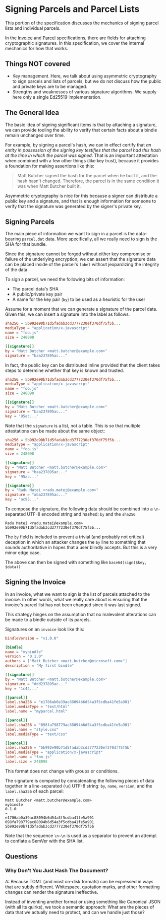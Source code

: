 # Signing Parcels and Parcel Lists

This portion of the specification discusses the mechanics of signing parcel lists and individual parcels.

In the [Invoice](invoice-spec.md) and [Parcel](parcel-spec.md]) specifications, there are fields for attaching cryptographic signatures. In this specification, we cover the internal mechanics for how that works.

## Things NOT covered

- Key management. Here, we talk about using asymmetric cryptography to sign parcels and lists of parcels, but we do not discuss how the public and private keys are to be managed.
- Strengths and weaknesses of various signature algorithms. We supply here only a single Ed25519 implementation.

## The General Idea

The basic idea of signing significant items is that by attaching a signature, we can provide tooling the ability to verify that certain facts about a bindle remain unchanged over time.

For example, by signing a parcel's hash, we can in effect certify that _an entity in possession of the signing key testifies that the parcel had this hash at the time in which the parcel was signed_. That is an important attestation when combined with a few other things (like key trust), because it provides a foundation for making assertions like this:

> Matt Butcher signed the hash for the parcel when he built it, and the hash hasn't changed. Therefore, the parcel is in the same condition it was when Matt Butcher built it.

Asymmetric cryptography is nice for this because a signer can distribute a public key and a signature, and that is enough information for someone to verify that the signature was generated by the signer's private key.

## Signing Parcels

The main piece of information we want to sign in a parcel is the data-bearing `parcel.dat` data. More specifically, all we really need to sign is the SHA for that bundle.

Since the signature cannot be forged without either key compromise or failure of the underlying encryption, we can assert that the signature data can be placed inside of the parcel's `label` without jeopardizing the integrity of the data.

To sign a parcel, we need the following bits of information:

- The parcel data's SHA
- A public/private key pair
- A name for the key pair (`by`) to be used as a heuristic for the user

Assume for a moment that we can generate a signature of the parcel data. Given this, we can insert a signature into the label as follows.

```toml
sha256 = 5b992e90b71d5fadab3cd3777230ef370df75f5b...
mediaType = "application/x-javascript"
name = "foo.js"
size = 248098

[[signature]]
by = "Matt Butcher <matt.butcher@example.com>"
signature = "baa237895ac..."
```

In fact, the public key can be distributed inline provided that the client takes steps to determine whether that key is known and trusted.

```toml
sha256 = 5b992e90b71d5fadab3cd3777230ef370df75f5b...
mediaType = "application/x-javascript"
name = "foo.js"
size = 248098

[[signature]]
by = "Matt Butcher <matt.butcher@example.com>"
signature = "baa237895ac..."
key = "95ac..."
```

Note that the `signature` is a list, not a table. This is so that multiple attestations can be made about the same object:

```toml
sha256 = 5b992e90b71d5fadab3cd3777230ef370df75f5b...
mediaType = "application/x-javascript"
name = "foo.js"
size = 248098

[[signature]]
by = "Matt Butcher <matt.butcher@example.com>"
signature = "baa237895ac..."
key = "95ac..."

[[signature]]
by = "Radu Matei <radu.matei@example.com>"
signature = "aba237895ac..."
key = "ac95..."
```

To compose the signature, the following data should be combined into a `\n`-separated UTF-8 encoded string and hashed: `by` and the `sha256`

```
Radu Matei <radu.matei@example.com>
5b992e90b71d5fadab3cd3777230ef370df75f5b...
```

The `by` field is included to prevent a trivial (and probably not critical) deception in which an attacker changes the `by` line to something that sounds authoritative in hopes that a user blindly accepts. But this is a very minor edge case.

The above can then be signed with something like `base64(sign($key, $data))`

## Signing the Invoice

In an invoice, what we want to sign is the list of parcels attached to the invoice. In other words, what we really care about is ensuring that the invoice's parcel list has not been changed since it was last signed.

This strategy hinges on the assumption that no malevolent alterations can be made to a bindle outside of its parcels.

Signatures on an `invoice` look like this:

```toml
bindleVersion = "v1.0.0"

[bindle]
name = "mybindle"
version = "0.1.0"
authors = ["Matt Butcher <matt.butcher@microsoft.com>"]
description = "My first bindle"

[[signature]]
by = "Matt Butcher <matt.butcher@example.com>"
signature = "ddd237895ac..."
key = "1c44..."

[[parcel]]
label.sha256 = "e1706ab0a39ac88094b6d54a3f5cdba41fe5a901"
label.mediaType = "text/html"
label.name = "myparcel.html"

[[parcel]]
label.sha256 = "098fa798779ac88094b6d54a3f5cdba41fe5a901"
label.name = "style.css"
label.mediaType = "text/css"

[[parcel]]
label.sha256 = "5b992e90b71d5fadab3cd3777230ef370df75f5b"
label.mediaType = "application/x-javascript"
label.name = "foo.js"
label.size = 248098
```

This format does not change with groups or conditions.

The signature is computed by concatenating the following pieces of data together in a line-separated (`\n`) UTF-8 string: `by`, `name`, `version`, and the `label.sha256` of each parcel:

```
Matt Butcher <matt.butcher@example.com>
mybindle
0.1.0
~
e1706ab0a39ac88094b6d54a3f5cdba41fe5a901
098fa798779ac88094b6d54a3f5cdba41fe5a901
5b992e90b71d5fadab3cd3777230ef370df75f5b
```

Note that the sequence `\n~\n` is used as a separator to prevent an attempt to conflate a 
SemVer with the SHA list.

## Questions

### Why Don't You Just Hash The Document?

A: Because TOML (and most on-disk formats) can be expressed in ways that are subtly different. Whitespace, quotation marks, and other formatting changes can render the signature ineffective.

Instead of inventing another format or using something like Canonical JSON (with all its quirks), we took a semantic approach: What are the pieces of data that we actually need to protect, and can we handle just those?

